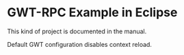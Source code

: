 GWT-RPC Example in Eclipse
========

This kind of project is documented in the manual.

Default GWT configuration disables context reload.

 